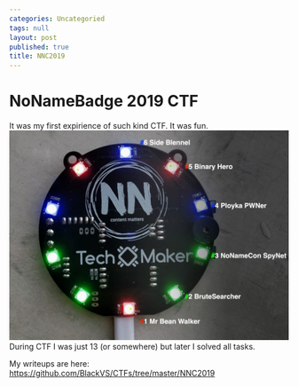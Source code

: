 ```yaml
---
categories: Uncategoried
tags: null
layout: post
published: true
title: NNC2019
---
```

# NoNameBadge 2019 CTF

It was my first expirience of such kind CTF.
It was fun.
![Badge2019](../images/NNC2019/badge2019.jpg)
During CTF I was just 13 (or somewhere) but later I solved all tasks.

My writeups are here: https://github.com/BlackVS/CTFs/tree/master/NNC2019
